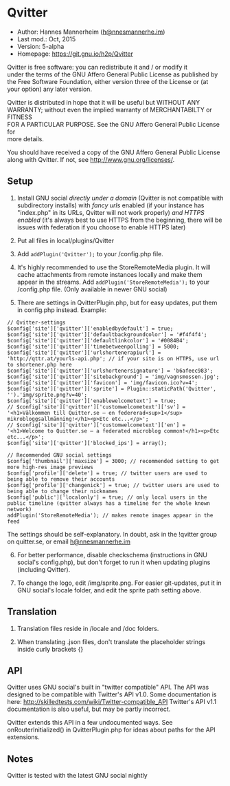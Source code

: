 Qvitter
==========================================

* Author:    Hannes Mannerheim (<h@nnesmannerhe.im>)
* Last mod.: Oct, 2015
* Version:   5-alpha
* Homepage:  <https://git.gnu.io/h2p/Qvitter>

Qvitter is free  software:  you can  redistribute it  and / or  modify it  
under the  terms of the GNU Affero General Public License as published by  
the Free Software Foundation,  either version three of the License or (at  
your option) any later version.

Qvitter is distributed  in hope that  it will be  useful but  WITHOUT ANY  
WARRANTY;  without even the implied warranty of MERCHANTABILTY or FITNESS  
FOR A PARTICULAR PURPOSE.  See the  GNU Affero General Public License for  
more details.

You should have received a copy of the  GNU Affero General Public License  
along with Qvitter. If not, see <http://www.gnu.org/licenses/>.

Setup
-----

1. Install GNU social _directly under a domain_ (Qvitter is not compatible with
subdirectory installs) with _fancy urls_ enabled (if your instance has
"index.php" in its URLs, Qvitter will not work properly) _and HTTPS enabled_ (it's
always best to use HTTPS from the beginning, there will be issues with federation
if you choose to enable HTTPS later)

2. Put all files in local/plugins/Qvitter

3. Add `addPlugin('Qvitter');` to your /config.php file.

4. It's highly recommended to use the StoreRemoteMedia plugin. It will cache attachments from remote instances locally and make them appear in the streams. Add `addPlugin('StoreRemoteMedia');` to your /config.php file. (Only available in newer GNU social)

5. There are settings in QvitterPlugin.php, but for easy updates, put them in config.php instead. Example:

````
// Qvitter-settings
$config['site']['qvitter']['enabledbydefault'] = true;
$config['site']['qvitter']['defaultbackgroundcolor'] = '#f4f4f4';
$config['site']['qvitter']['defaultlinkcolor'] = '#0084B4';
$config['site']['qvitter']['timebetweenpolling'] = 5000;
$config['site']['qvitter']['urlshortenerapiurl'] = 'http://qttr.at/yourls-api.php'; // if your site is on HTTPS, use url to shortener.php here
$config['site']['qvitter']['urlshortenersignature'] = 'b6afeec983';
$config['site']['qvitter']['sitebackground'] = 'img/vagnsmossen.jpg';
$config['site']['qvitter']['favicon'] = 'img/favicon.ico?v=4';
$config['site']['qvitter']['sprite'] = Plugin::staticPath('Qvitter', '').'img/sprite.png?v=40';
$config['site']['qvitter']['enablewelcometext'] = true;
// $config['site']['qvitter']['customwelcometext']['sv'] = '<h1>Välkommen till Quitter.se – en federerad<sup>1</sup> mikrobloggsallmänning!</h1><p>Etc etc...</p>';
// $config['site']['qvitter']['customwelcometext']['en'] = '<h1>Welcome to Quitter.se – a federated microblog common!</h1><p>Etc etc...</p>';
$config['site']['qvitter']['blocked_ips'] = array();

// Recommended GNU social settings
$config['thumbnail']['maxsize'] = 3000; // recommended setting to get more high-res image previews
$config['profile']['delete'] = true; // twitter users are used to being able to remove their accounts
$config['profile']['changenick'] = true; // twitter users are used to being able to change their nicknames
$config['public']['localonly'] = true; // only local users in the public timeline (qvitter always has a timeline for the whole known network)
addPlugin('StoreRemoteMedia'); // makes remote images appear in the feed

````

The settings should be self-explanatory. In doubt, ask in the !qvitter group on quitter.se, or email h@nnesmannerhe.im

6. For better performance, disable checkschema (instructions in GNU social's config.php),
but don't forget to run it when updating plugins (including Qvitter).

7. To change the logo, edit /img/sprite.png. For easier git-updates, put it in GNU social's locale folder, and edit the sprite path setting above.


Translation
-----

1. Translation files reside in /locale and /doc folders.

2. When translating .json files, don't translate the placeholder strings inside curly brackets {}

API
-----

Qvitter uses GNU social's built in "twitter compatible" API. The API was designed to be
compatible with Twitter's API v1.0. Some documentation is here: <http://skilledtests.com/wiki/Twitter-compatible_API>
Twitter's API v1.1 documentation is also useful, but may be partly incorrect.

Qvitter extends this API in a few undocumented ways. See onRouterInitialized() in QvitterPlugin.php
for ideas about paths for the API extensions.



Notes
-----

Qvitter is tested with the latest GNU social nightly
